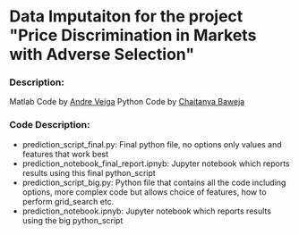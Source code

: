 # Data Imputaiton for the project "Price Discrimination in Markets with Adverse Selection"
### Description:

Matlab Code by [Andre Veiga]()
Python Code by [Chaitanya Baweja]()

### Code Description:
* prediction_script_final.py: Final python file, no options only values and features that work best
* prediction_notebook_final_report.ipnyb: Jupyter notebook which reports results using this final python_script
* prediction_script_big.py: Python file that contains all the code including options, more complex code but allows choice of features, how to perform grid_search etc.
* prediction_notebook.ipnyb: Jupyter notebook which reports results using the big python_script
